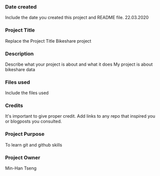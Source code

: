 ### Date created
Include the date you created this project and README file.
22.03.2020

### Project Title
Replace the Project Title
Bikeshare project

### Description
Describe what your project is about and what it does
My project is about bikeshare data

### Files used
Include the files used

### Credits
It's important to give proper credit. Add links to any repo that inspired you or blogposts you consulted.

### Project Purpose
To learn git and github skills

### Project Owner
Min-Han Tseng